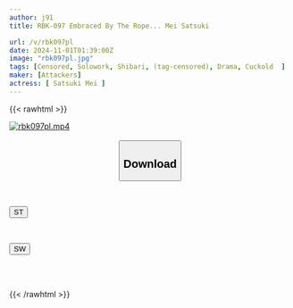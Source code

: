```yaml
---
author: j91
title: RBK-097 Embraced By The Rope... Mei Satsuki

url: /v/rbk097pl
date: 2024-11-01T01:39:00Z
image: "rbk097pl.jpg"
tags: [Censored, Solowork, Shibari, (tag-censored), Drama, Cuckold	]
maker: [Attackers]
actress: [ Satsuki Mei ]
---
```



{{< rawhtml >}}

<div class="video" data-videoid="yAyXWkWaYluBl7">
    <a href="javascript:;">
        <img src="/v/rbk097pl/rbk097pl.jpg" width="WIDTH" height="HEIGHT" alt="rbk097pl.mp4" loading="lazy">
    </a>
</div>

<script type="text/javascript" src="https://j91.asia/asset/on-demand-st.js"></script>

<br>
  <link rel="stylesheet" href="https://j91.asia/asset/bs5.css">
  
  <center>
  <button class="btn btn-primary" type="button" data-bs-toggle="collapse" data-bs-target=".multi-collapse" aria-expanded="false" aria-controls="multiCollapseExample1 multiCollapseExample2"><h2>Download</h2></button></center>
</p>
<div class="row">
  <div class="col">
    <div class="collapse multi-collapse" id="multiCollapseExample1">
      <div class="card card-body">
	      	      <br>
<div class="buttons">  
<p><a href="/v/rbk097pl/st.html" target="_blank"><button class="btn-hover color-3"><i class="fa fa-download"></i> ST</button></a></p></div>
    </div>
  </div>
</div>
  <div class="col">
    <div class="collapse multi-collapse" id="multiCollapseExample2">
      <div class="card card-body">
	      <br>
<div class="buttons">
<p><a href="/v/rbk097pl/sw.html" target="_blank"><button class="btn-hover color-2"><i class="fa fa-download"></i> SW</button></a></p></div>
<br><br>
      </div>
    </div>
  </div>
</div>

{{< /rawhtml >}}